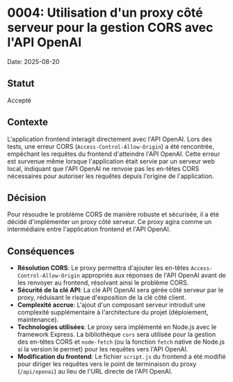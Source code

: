 # 0004: Utilisation d'un proxy côté serveur pour la gestion CORS avec l'API OpenAI

Date: 2025-08-20

## Statut
Accepté

## Contexte
L'application frontend interagit directement avec l'API OpenAI. Lors des tests, une erreur CORS (`Access-Control-Allow-Origin`) a été rencontrée, empêchant les requêtes du frontend d'atteindre l'API OpenAI. Cette erreur est survenue même lorsque l'application était servie par un serveur web local, indiquant que l'API OpenAI ne renvoie pas les en-têtes CORS nécessaires pour autoriser les requêtes depuis l'origine de l'application.

## Décision
Pour résoudre le problème CORS de manière robuste et sécurisée, il a été décidé d'implémenter un proxy côté serveur. Ce proxy agira comme un intermédiaire entre l'application frontend et l'API OpenAI.

## Conséquences
*   **Résolution CORS**: Le proxy permettra d'ajouter les en-têtes `Access-Control-Allow-Origin` appropriés aux réponses de l'API OpenAI avant de les renvoyer au frontend, résolvant ainsi le problème CORS.
*   **Sécurité de la clé API**: La clé API OpenAI sera gérée côté serveur par le proxy, réduisant le risque d'exposition de la clé côté client.
*   **Complexité accrue**: L'ajout d'un composant serveur introduit une complexité supplémentaire à l'architecture du projet (déploiement, maintenance).
*   **Technologies utilisées**: Le proxy sera implémenté en Node.js avec le framework Express. La bibliothèque `cors` sera utilisée pour la gestion des en-têtes CORS et `node-fetch` (ou la fonction `fetch` native de Node.js si la version le permet) pour les requêtes vers l'API OpenAI.
*   **Modification du frontend**: Le fichier `script.js` du frontend a été modifié pour diriger les requêtes vers le point de terminaison du proxy (`/api/openai`) au lieu de l'URL directe de l'API OpenAI.